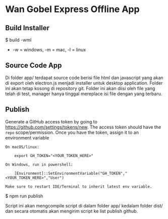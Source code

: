 # Wan Gobel Express Offline App
## Build Installer
$ build -wml
* -w = windows, -m = mac, -l = linux
## Source Code App
Di folder app/ terdapat source code berisi file html dan javascript yang akan di export oleh electron.js menjadi installer untuk desktop application.
Folder ini akan tetap kosong di repository git. Folder ini akan diisi oleh file yang telah di test, manager hanya tinggal mereplace isi file dengan yang terbaru.
## Publish

Generate a GitHub access token by going to <https://github.com/settings/tokens/new>.  The access token should have the `repo` scope/permission.  Once you have the token, assign it to an environment variable 

    On macOS/linux:

        export GH_TOKEN="<YOUR_TOKEN_HERE>"

    On Windows, run in powershell:

        [Environment]::SetEnvironmentVariable("GH_TOKEN","<YOUR_TOKEN_HERE>","User")

    Make sure to restart IDE/Terminal to inherit latest env variable.

$ npm run publish

Script ini akan mengcompile script di dalam folder app/ kedalam folder dist/ dan secara otomatis akan mengirim script ke list publish github.
